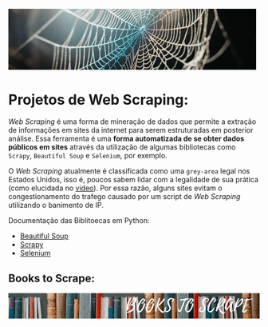 ![Principal](https://github.com/GabrielTrentino/WebScraping/blob/master/00-img/00-WebScraping.png?raw=true)

# **Projetos de Web Scraping:**

*Web Scraping* é uma forma de mineração de dados que permite a extração de informações em sites da internet para serem estruturadas em posterior análise. Essa ferramenta é uma **forma automatizada de se obter dados públicos em sites** através da utilização de algumas bibliotecas como `Scrapy`, `Beautiful Soup` e `Selenium`, por exemplo. 

O *Web Scraping* atualmente é classificada como uma `grey-area` legal nos Estados Unidos, isso é, poucos sabem lidar com a legalidade de sua prática (como elucidada no [video](https://www.youtube.com/watch?v=tcMdWM8wmqs)). Por essa razão, alguns sites evitam o congestionamento do trafego causado por um script de *Web Scraping* utilizando o banimento de IP.

Documentação das Biblitoecas em Python:
* [Beautiful Soup](https://www.crummy.com/software/BeautifulSoup/bs4/doc/)
* [Scrapy](https://docs.scrapy.org/en/latest/)
* [Selenium](https://selenium-python.readthedocs.io/)

## **Books to Scrape:**
![Banner](https://github.com/GabrielTrentino/WebScraping/blob/master/00-img/01-BooksToScrapeBanner.png?raw=true)

